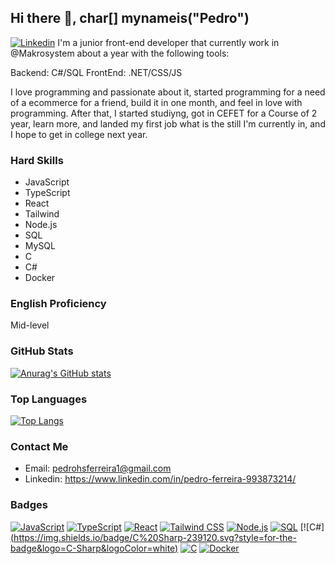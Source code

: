 ## Hi there 👋, char[] mynameis("Pedro")

[![Linkedin](https://img.shields.io/badge/LinkedIn-0A66C2.svg?style=for-the-badge&logo=LinkedIn&logoColor=white)](https://www.linkedin.com/in/pedro-ferreira-993873214/)
I'm a junior front-end developer that currently work in @Makrosystem about a year with the following tools: 

Backend: C#/SQL
FrontEnd: .NET/CSS/JS

I love programming and passionate about it, started programming for a need of a ecommerce for a friend, build it in one month, and feel in love with programming. After that, I started studiyng, got in CEFET for a Course of 2 year, learn more, and landed my first job what is the still I'm currently in, and I hope to get in college next year.


### Hard Skills
- JavaScript
- TypeScript
- React
- Tailwind
- Node.js
- SQL
- MySQL
- C
- C#
- Docker

### English Proficiency
Mid-level

### GitHub Stats
[![Anurag's GitHub stats](https://github-readme-stats.vercel.app/api?username=pedroferreira37&show_icons=true&theme=dracula)](https://github.com/anuraghazra/github-readme-stats)

### Top Languages
[![Top Langs](https://github-readme-stats.vercel.app/api/top-langs/?username=pedroferreira37&layout=compact&theme=dracula)](https://github.com/anuraghazra/github-readme-stats)

### Contact Me
- Email: pedrohsferreira1@gmail.com
- Linkedin: https://www.linkedin.com/in/pedro-ferreira-993873214/

### Badges
[![JavaScript](https://img.shields.io/badge/JavaScript-F7DF1E.svg?style=for-the-badge&logo=JavaScript&logoColor=black)](https://github.com/pedroferreira37)
[![TypeScript](https://img.shields.io/badge/TypeScript-3178C6.svg?style=for-the-badge&logo=TypeScript&logoColor=white)](https://github.com/pedroferreira37)
[![React]([https://img.shields.io/badge/-React-61DAFB?style=flat&logo=react&logoColor=black)](https://github.com/yourusername](https://img.shields.io/badge/React-61DAFB.svg?style=for-the-badge&logo=React&logoColor=black))
[![Tailwind CSS](https://img.shields.io/badge/Tailwind%20CSS-06B6D4.svg?style=for-the-badge&logo=Tailwind-CSS&logoColor=white)](https://github.com/pedroferreira37)
[![Node.js](https://img.shields.io/badge/Node.js-339933.svg?style=for-the-badge&logo=nodedotjs&logoColor=white)](https://github.com/pedroferreira37)
[![SQL](https://img.shields.io/badge/-SQL-4479A1?style=flat&logo=postgresql&logoColor=white)](https://github.com/pedroferreira37)
[![C#][(https://img.shields.io/badge/C%20Sharp-239120.svg?style=for-the-badge&logo=C-Sharp&logoColor=white)](https://github.com/pedroferreira37)
[![C](https://img.shields.io/badge/C-A8B9CC.svg?style=for-the-badge&logo=C&logoColor=black)](https://github.com/pedroferreira37)
[![Docker](https://img.shields.io/badge/Docker-2496ED.svg?style=for-the-badge&logo=Docker&logoColor=white)](https://github.com/pedroferreira37)


